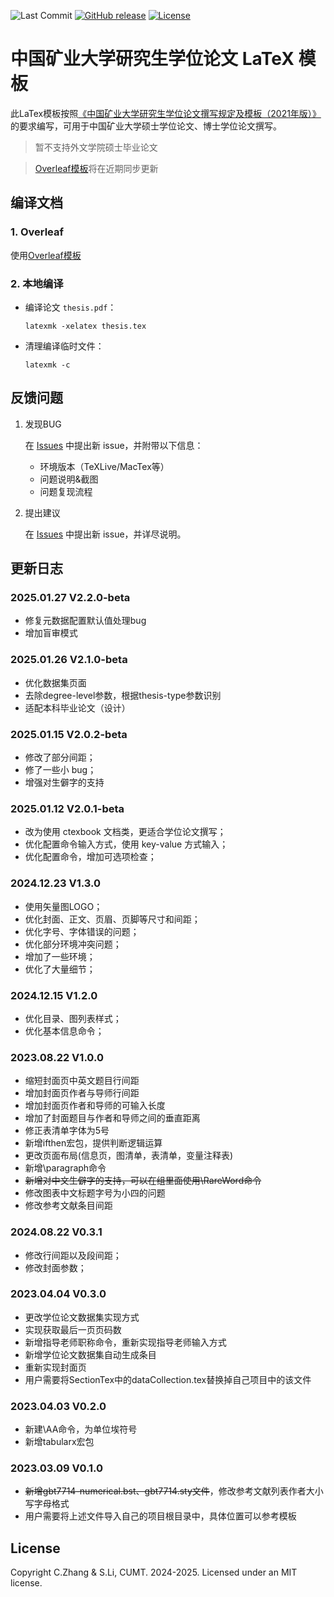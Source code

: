 ![Last Commit](https://img.shields.io/github/last-commit/senli1073/cumtthesis)
[![GitHub release](https://img.shields.io/github/v/release/senli1073/cumtthesis)](https://github.com/senli1073/cumtthesis/releases/latest)
[![License](https://img.shields.io/github/license/senli1073/cumtthesis)](https://github.com/senli1073/cumtthesis/blob/master/README.md)

# 中国矿业大学研究生学位论文 LaTeX 模板

此LaTex模板按照[《中国矿业大学研究生学位论文撰写规定及模板（2021年版）》](https://gs.cumt.edu.cn/info/1049/3149.htm)的要求编写，可用于中国矿业大学硕士学位论文、博士学位论文撰写。

> 暂不支持外文学院硕士毕业论文

> [Overleaf模板](https://www.overleaf.com/latex/templates/10290-zhong-guo-kuang-ye-da-xue-shuo-shi-sheng-bi-ye-lun-wen-mo-ban/qwggynbswxwg)将在近期同步更新

## 编译文档
### 1. Overleaf

使用[Overleaf模板](https://www.overleaf.com/latex/templates/10290-zhong-guo-kuang-ye-da-xue-shuo-shi-sheng-bi-ye-lun-wen-mo-ban/qwggynbswxwg)


### 2. 本地编译

- 编译论文 `thesis.pdf`：
   ```
   latexmk -xelatex thesis.tex
   ```

- 清理编译临时文件：
   ```
   latexmk -c
   ```

## 反馈问题

1. 发现BUG

    在 [Issues](https://github.com/senli1073/cumtthesis/issues) 中提出新 issue，并附带以下信息：
    - 环境版本（TeXLive/MacTex等）
    - 问题说明&截图
    - 问题复现流程

2. 提出建议

    在 [Issues](https://github.com/senli1073/cumtthesis/issues) 中提出新 issue，并详尽说明。


## 更新日志

### 2025.01.27  V2.2.0-beta
- 修复元数据配置默认值处理bug
- 增加盲审模式

### 2025.01.26  V2.1.0-beta
- 优化数据集页面
- 去除degree-level参数，根据thesis-type参数识别
- 适配本科毕业论文（设计）

### 2025.01.15  V2.0.2-beta
- 修改了部分间距；
- 修了一些小 bug；
- 增强对生僻字的支持

### 2025.01.12  V2.0.1-beta
- 改为使用 ctexbook 文档类，更适合学位论文撰写；
- 优化配置命令输入方式，使用 key-value 方式输入；
- 优化配置命令，增加可选项检查；

### 2024.12.23 V1.3.0
- 使用矢量图LOGO；
- 优化封面、正文、页眉、页脚等尺寸和间距；
- 优化字号、字体错误的问题；
- 优化部分环境冲突问题；
- 增加了一些环境；
- 优化了大量细节；

### 2024.12.15 V1.2.0
- 优化目录、图列表样式；
- 优化基本信息命令；

### 2023.08.22 V1.0.0
- 缩短封面页中英文题目行间距
- 增加封面页作者与导师行间距
- 增加封面页作者和导师的可输入长度
- 增加了封面题目与作者和导师之间的垂直距离
- 修正表清单字体为5号
- 新增ifthen宏包，提供判断逻辑运算
- 更改页面布局(信息页，图清单，表清单，变量注释表)
- 新增\paragraph命令
- ~~新增对中文生僻字的支持，可以在组里面使用\RareWord命令~~
- 修改图表中文标题字号为小四的问题
- 修改参考文献条目间距

### 2024.08.22 V0.3.1
- 修改行间距以及段间距；
- 修改封面参数；

### 2023.04.04 V0.3.0
- 更改学位论文数据集实现方式
- 实现获取最后一页页码数
- 新增指导老师职称命令，重新实现指导老师输入方式
- 新增学位论文数据集自动生成条目
- 重新实现封面页
- 用户需要将SectionTex中的dataCollection.tex替换掉自己项目中的该文件


### 2023.04.03 V0.2.0
- 新建\AA命令，为单位埃符号
- 新增tabularx宏包

### 2023.03.09 V0.1.0
- ~~新增gbt7714-numerical.bst、gbt7714.sty文件~~，修改参考文献列表作者大小写字母格式
- 用户需要将上述文件导入自己的项目根目录中，具体位置可以参考模板

## License
Copyright C.Zhang & S.Li, CUMT. 2024-2025. Licensed under an MIT license.